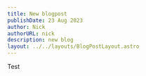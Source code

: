 ```yaml
---
title: New blogpost
publishDate: 23 Aug 2023
author: Nick
authorURL: nick
description: new blog
layout: ../../layouts/BlogPostLayout.astro
---
```

Test